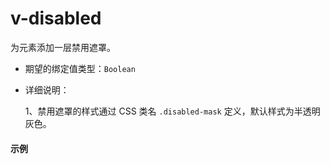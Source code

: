 # v-disabled

为元素添加一层禁用遮罩。

- 期望的绑定值类型：`Boolean`

- 详细说明：

  1、禁用遮罩的样式通过 CSS 类名 `.disabled-mask` 定义，默认样式为半透明灰色。

#### 示例